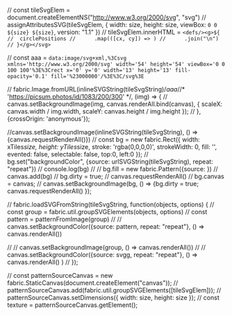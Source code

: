 // const tileSvgElem = document.createElementNS("http://www.w3.org/2000/svg", "svg")
// assignAttributesSVG(tileSvgElem, { width: size, height: size, viewBox: `0 0 ${size} ${size}`, version: "1.1" })
// tileSvgElem.innerHTML = `<defs/><g>${
// 	circlePositions
// 		.map(([cx, cy]) => `<circle style="${circleStyle}" cx="${cx}" cy="${cy}" r="${r}"/>`)
// 		.join("\n")
// }</g></svg>`

// const aaa = `data:image/svg+xml,%3Csvg xmlns='http://www.w3.org/2000/svg' width='54' height='54' viewBox='0 0 100 100'%3E%3Crect x='0' y='0' width='13' height='13' fill-opacity='0.1' fill='%23000000'/%3E%3C/svg%3E`

// fabric.Image.fromURL(inlineSVGString(tileSvgString)/*aaa*//* 'https://picsum.photos/id/1083/200/300' */, (img) => {
// 	canvas.setBackgroundImage(img, canvas.renderAll.bind(canvas), { scaleX: canvas.width / img.width, scaleY: canvas.height / img.height });
// }, {crossOrigin: 'anonymous'});

//canvas.setBackgroundImage(inlineSVGString(tileSvgString), () => {canvas.requestRenderAll()})
// const bg = new fabric.Rect({ width: xTiles*size, height: yTiles*size, stroke: 'rgba(0,0,0,0)', strokeWidth: 0, fill: '', evented: false, selectable: false, top:0, left:0 });
// bg.set("backgroundColor", {source: urlSVGString(tileSvgString), repeat: "repeat"})
// console.log(bg)
// // bg.fill = new fabric.Pattern({source: })
// canvas.add(bg)
// bg.dirty = true;
// canvas.requestRenderAll()
// bg.canvas = canvas;
// canvas.setBackgroundImage(bg, () => {bg.dirty = true; canvas.requestRenderAll() });

// fabric.loadSVGFromString(tileSvgString, function(objects, options) {
// 	const group = fabric.util.groupSVGElements(objects, options)
// 	const pattern = patternFromImage(group)
// 	// canvas.setBackgroundColor({source: pattern, repeat: "repeat"}, () => canvas.renderAll())
	
// 	// canvas.setBackgroundImage(group, () => canvas.renderAll())
// 	// canvas.setBackgroundColor({source: svgg, repeat: "repeat"}, () => canvas.renderAll() )
// });


// const patternSourceCanvas = new fabric.StaticCanvas(document.createElement("canvas"));
// patternSourceCanvas.add(fabric.util.groupSVGElements([tileSvgElem]));
// patternSourceCanvas.setDimensions({ width: size, height: size });
// const texture = patternSourceCanvas.getElement();
